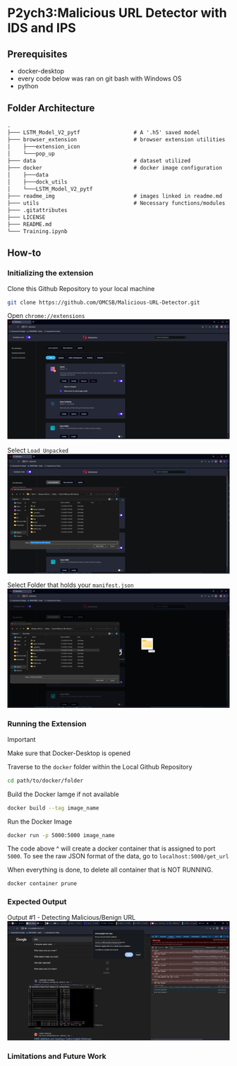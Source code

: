 # P2ych3:Malicious URL Detector with IDS and IPS

## Prerequisites
- docker-desktop
- every code below was ran on git bash with Windows OS
- python

## Folder Architecture
    .
    ├─── LSTM_Model_V2_pytf                 # A '.h5' saved model
    ├─── browser_extension                  # browser extension utilities
    │    ├───extension_icon
    │    └───pop_up
    ├─── data                               # dataset utilized
    ├─── docker                             # docker image configuration
    │    ├───data
    │    ├───dock_utils
    │    └───LSTM_Model_V2_pytf
    ├─── readme_img                         # images linked in readme.md
    ├─── utils                              # Necessary functions/modules
    ├─── .gitattributes
    ├─── LICENSE
    ├─── README.md
    └─── Training.ipynb

## How-to

### Initializing the extension
Clone this Github Repository to your local machine
```bash
git clone https://github.com/OMCSB/Malicious-URL-Detector.git
```

Open `chrome://extensions`
![Opening chrome://extensions](./readme_img/openChromeExtension.png "Opening chrome://extensions")

Select `Load Unpacked`
![Select Load Unpacked](./readme_img/selectLoadUnpacked.png "Select Load Unpacked")

Select Folder that holds your `manifest.json`
![Select Folder](./readme_img/selectFolder.png "Select Folder")

### Running the Extension

> [!IMPORTANT]
> Make sure that Docker-Desktop is opened

Traverse to the `docker` folder within the Local Github Repository
```bash
cd path/to/docker/folder
```

Build the Docker Iamge if not available
```bash
docker build --tag image_name
```

Run the Docker Image
```bash
docker run -p 5000:5000 image_name
```
The code above ^ will create a docker container that is assigned to port `5000`. To see the raw JSON format of the data, go to `localhost:5000/get_url`

When everything is done, to delete all container that is NOT RUNNING.
```bash
docker container prune
```

### Expected Output
Output #1 - Detecting Malicious/Benign URL
![Output #1](./readme_img/output1.jpg "Output #1")

### Limitations and Future Work
